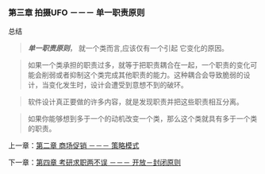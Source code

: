 ### 第三章 拍摄UFO －－－ 单一职责原则

总结

> ***单一职责原则***， 就一个类而言,应该仅有一个引起 它变化的原因。

>如果一个类承担的职责过多，就等于把职责耦合在一起，一个职责的变化可能会削弱或者抑制这个类完成其他职责的能力。这种耦合会导致脆弱的设计，当变化发生时，设计会遭受到意想不到的破环。

>软件设计真正要做的许多内容，就是发现职责并把这些职责相互分离。

> 如果你能够想到多于一个的动机改变一个类，那么这个类就具有多于一个类的职责。

上一章：[第二章 商场促销 －－－ 策略模式](../files/chapter2.md)

下一章：[第四章 考研求职两不误 －－－ 开放－封闭原则](../files/chapter4.md)